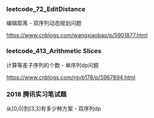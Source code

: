 ### leetcode_72_EditDistance 

编辑距离 - 双序列动态规划问题

https://www.cnblogs.com/wangxiaobao/p/5901877.html

### leetcode_413_Arithmetic Slices

计算等差子序列的个数 - 单序列dp问题

https://www.cnblogs.com/rgvb178/p/5967894.html

### 2018 腾讯实习笔试题

从[0,0]到[3,3]有多少种方案 - 双序列dp



